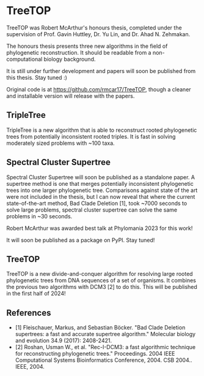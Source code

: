 # TreeTOP

TreeTOP was Robert McArthur's honours thesis, completed under the supervision of Prof. Gavin Huttley, Dr. Yu Lin, and Dr. Ahad N. Zehmakan.

The honours thesis presents three new algorithms in the field of phylogenetic reconstruction. It should be readable from a non-computational biology background.

It is still under further development and papers will soon be published from this thesis. Stay tuned :)

Original code is at <https://github.com/rmcar17/TreeTOP>, though a cleaner and installable version will release with the papers.

## TripleTree

TripleTree is a new algorithm that is able to reconstruct rooted phylogenetic trees from potentially inconsistent rooted triples. It is fast in solving moderately sized problems with ~100 taxa.

## Spectral Cluster Supertree

Spectral Cluster Supertree will soon be published as a standalone paper. A supertree method is one that merges potentially inconsistent phylogenetic trees into one larger phylogenetic tree. Comparisons against state of the art were not included in the thesis, but I can now reveal that where the current state-of-the-art method, Bad Clade Deletion [1], took ~7000 seconds to solve large problems, spectral cluster supertree can solve the same problems in ~30 seconds.

Robert McArthur was awarded best talk at Phylomania 2023 for this work!

It will soon be published as a package on PyPI. Stay tuned!

## TreeTOP

TreeTOP is a new divide-and-conquer algorithm for resolving large rooted phylogenetic trees from DNA sequences of a set of organisms. It combines the previous two algorithms with DCM3 [2] to do this. This will be published in the first half of 2024!

## References

- [1] Fleischauer, Markus, and Sebastian Böcker. "Bad Clade Deletion supertrees: a fast and accurate supertree algorithm." Molecular biology and evolution 34.9 (2017): 2408-2421.
- [2] Roshan, Usman W., et al. "Rec-I-DCM3: a fast algorithmic technique for reconstructing phylogenetic trees." Proceedings. 2004 IEEE Computational Systems Bioinformatics Conference, 2004. CSB 2004.. IEEE, 2004.
